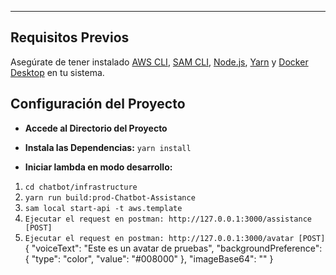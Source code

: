 
---
## Requisitos Previos

Asegúrate de tener instalado [AWS CLI](https://aws.amazon.com/cli/), [SAM CLI](https://docs.aws.amazon.com/serverless-application-model/latest/developerguide/install-sam-cli.html), [Node.js](https://nodejs.org/), [Yarn](https://yarnpkg.com/) y [Docker Desktop](https://docs.docker.com/desktop/install/mac-install/) en tu sistema.

## Configuración del Proyecto

- **Accede al Directorio del Proyecto**

- **Instala las Dependencias:**
  `yarn install`

- **Iniciar lambda en modo desarrollo:**

1. `cd chatbot/infrastructure`
2. `yarn run build:prod-Chatbot-Assistance`
3. `sam local start-api -t aws.template`
4. `Ejecutar el request en postman: http://127.0.0.1:3000/assistance [POST]`
5. `Ejecutar el request en postman: http://127.0.0.1:3000/avatar [POST]` {
   "voiceText": "Este es un avatar de pruebas",
   "backgroundPreference": {
   "type": "color",
   "value": "#008000"
   },
   "imageBase64": ""
   }
